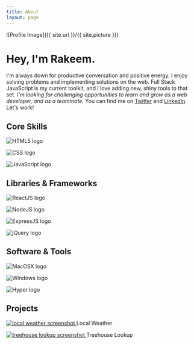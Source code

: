 ```yaml
---
title: About
layout: page
---
```

![Profile Image]({{ site.url }}/{{ site.picture }})

<h1>Hey, I'm Rakeem.</h1>

<p>I'm always down for productive conversation and positive energy. I enjoy solving problems and implementing solutions on the web. Full Stack JavaScript is my current toolkit, and I love adding new, shiny tools to that set. <em>I'm looking for challenging opportunities to learn and grow as a web developer, and as a teammate. </em>You can find me on <a href='https://www.twitter.com/rthom4s'>Twitter</a> and <a href='https://www.linkedin.com/in/rakeemthomas/'>LinkedIn</a>. Let's work!</p>

<h2>Core Skills</h2>
<div class="grid-wrapper">
	<div>
		<p>
			<img src="/assets/logos/html-5.svg" alt="HTML5 logo" title="HTML"/>
		</p>
	</div>
	<div>
		<p>
			<img src="/assets/logos/css-3.svg" alt="CSS logo" title="CSS"/>
		</p>
	</div>
	<div>
		<p>
			<img src="/assets/logos/javascript.svg" alt="JavaScript logo" title="JavaScript"/>
		</p>
	</div>
</div>
<h2>Libraries & Frameworks</h2>
<div class="grid-wrapper">
	<div>
		<p>
			<img src="/assets/logos/react.svg" alt="ReactJS logo" title="ReactJS" />
		</p>
	</div>
	<div>
		<p>
			<img src="/assets/logos/nodejs-icon.svg" alt="NodeJS logo" title="NodeJS"/>
		</p>
	</div>
	<div>
		<p>
			<img src="/assets/logos/express.svg" alt="ExpressJS logo" title="ExpressJS"/>
		</p>
	</div>
	<div>
		<p>
			<img src="/assets/logos/jquery.svg" alt="jQuery logo" title="jQuery"/>
		</p>
	</div>
</div>

<h2>Software & Tools</h2>
<div class="grid-wrapper">
	<div>
		<p>
			<img src="/assets/logos/macosx.svg" alt="MacOSX logo" title="MacOSX"/>
		</p>
	</div>
	<div>
		<p>
			<img src="/assets/logos/microsoft-windows.svg" alt="Windows logo" title="Windows"/>
		</p>
	</div>
	<div>
		<p>
			<img src="/assets/logos/hyper.svg" alt="Hyper logo" title="Hyper"/>
		</p>
	</div>
</div>
<h2>Projects</h2>

<div class="project-wrapper">
	<div>
		<p class="center">
			<a href="https://local-weather-rakeem.herokuapp.com/">
				<img src="/assets/images/local-weather-screenshot.png" alt="local weather screenshot" />
			</a>
				Local Weather
		</p>
	</div>
		<div>
		<p class="center">
			<a href="https://treehouse-lookup.herokuapp.com/">
				<img src="/assets/images/treehouse-lookup-screenshot.png" alt="treehouse lookup screenshot" />
			</a>
				Treehouse Lookup
		</p>
	</div>
</div>